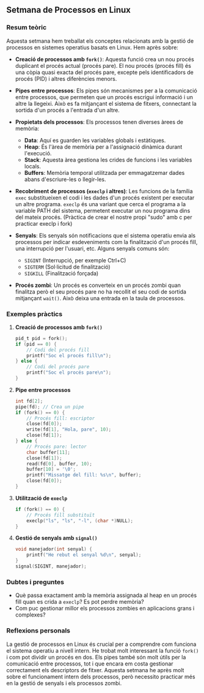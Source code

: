 
## Setmana de Processos en Linux

### Resum teòric

Aquesta setmana hem treballat els conceptes relacionats amb la gestió de processos en sistemes operatius basats en Linux. Hem après sobre:

- **Creació de processos amb `fork()`**: Aquesta funció crea un nou procés duplicant el procés actual (procés pare). El nou procés (procés fill) és una còpia quasi exacta del procés pare, excepte pels identificadors de procés (PID) i altres diferències menors.
  
- **Pipes entre processos**: Els pipes són mecanismes per a la comunicació entre processos, que permeten que un procés escrigui informació i un altre la llegeixi. Això es fa mitjançant el sistema de fitxers, connectant la sortida d'un procés a l'entrada d'un altre.

- **Propietats dels processos**: Els processos tenen diverses àrees de memòria:
  - **Data**: Aquí es guarden les variables globals i estàtiques.
  - **Heap**: És l'àrea de memòria per a l'assignació dinàmica durant l'execució.
  - **Stack**: Aquesta àrea gestiona les crides de funcions i les variables locals.
  - **Buffers**: Memòria temporal utilitzada per emmagatzemar dades abans d'escriure-les o llegir-les.

- **Recobriment de processos (`execlp` i altres)**: Les funcions de la família `exec` substitueixen el codi i les dades d'un procés existent per executar un altre programa. `execlp` és una variant que cerca el programa a la variable PATH del sistema, permetent executar un nou programa dins del mateix procés. (Pràctica de crear el nostre propi "sudo" amb c per practicar execlp i fork)

- **Senyals**: Els senyals són notificacions que el sistema operatiu envia als processos per indicar esdeveniments com la finalització d'un procés fill, una interrupció per l'usuari, etc. Alguns senyals comuns són:
  - `SIGINT` (Interrupció, per exemple Ctrl+C)
  - `SIGTERM` (Sol·licitud de finalització)
  - `SIGKILL` (Finalització forçada)
  
- **Procés zombi**: Un procés es converteix en un procés zombi quan finalitza però el seu procés pare no ha recollit el seu codi de sortida mitjançant `wait()`. Això deixa una entrada en la taula de processos.

### Exemples pràctics

1. **Creació de processos amb `fork()`**
   ```c
   pid_t pid = fork();
   if (pid == 0) {
       // Codi del procés fill
       printf("Soc el procés fill\n");
   } else {
       // Codi del procés pare
       printf("Soc el procés pare\n");
   }
   ```

2. **Pipe entre processos**
   ```c
   int fd[2];
   pipe(fd); // Crea un pipe
   if (fork() == 0) {
       // Procés fill: escriptor
       close(fd[0]);
       write(fd[1], "Hola, pare", 10);
       close(fd[1]);
   } else {
       // Procés pare: lector
       char buffer[11];
       close(fd[1]);
       read(fd[0], buffer, 10);
       buffer[10] = '\0';
       printf("Missatge del fill: %s\n", buffer);
       close(fd[0]);
   }
   ```

3. **Utilització de `execlp`**
   ```c
   if (fork() == 0) {
       // Procés fill substituït
       execlp("ls", "ls", "-l", (char *)NULL);
   }
   ```

4. **Gestió de senyals amb `signal()`**
   ```c
   void manejador(int senyal) {
       printf("He rebut el senyal %d\n", senyal);
   }
   signal(SIGINT, manejador);
   ```

### Dubtes i preguntes

- Què passa exactament amb la memòria assignada al heap en un procés fill quan es crida a `execlp`? Es pot perdre memòria?
- Com puc gestionar millor els processos zombies en aplicacions grans i complexes?

### Reflexions personals

La gestió de processos en Linux és crucial per a comprendre com funciona el sistema operatiu a nivell intern. He trobat molt interessant la funció `fork()` i com pot dividir un procés en dos. Els pipes també són molt útils per la comunicació entre processos, tot i que encara em costa gestionar correctament els descriptors de fitxer. Aquesta setmana he après molt sobre el funcionament intern dels processos, però necessito practicar més en la gestió de senyals i els processos zombi.
